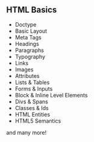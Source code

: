 <h2>HTML Basics</h2>

<ul>
  <li>Doctype</li>
  <li>Basic Layout</li>
  <li>Meta Tags</li>
  <li>Headings</li>
  <li>Paragraphs</li>
  <li>Typography</li>
  <li>Links</li>
  <li>Images</li>
  <li>Attributes</li>
  <li>Lists &amp; Tables</li>
  <li>Forms &amp; Inputs</li>
  <li>Block &amp; Inline Level Elements</li>
  <li>Divs &amp; Spans</li>
  <li>Classes &amp; Ids</li>
  <li>HTML Entities</li>
  <li>HTML5 Semantics</li>
</ul>

<p>and many more!</p>
